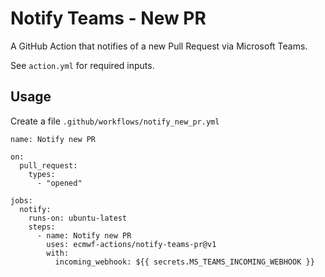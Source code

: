 # Notify Teams - New PR

A GitHub Action that notifies of a new Pull Request via Microsoft Teams.

See `action.yml` for required inputs.

## Usage

Create a file `.github/workflows/notify_new_pr.yml`

```
name: Notify new PR

on:
  pull_request:
    types:
      - "opened"

jobs:
  notify:
    runs-on: ubuntu-latest
    steps:
      - name: Notify new PR
        uses: ecmwf-actions/notify-teams-pr@v1
        with:
          incoming_webhook: ${{ secrets.MS_TEAMS_INCOMING_WEBHOOK }}
```
